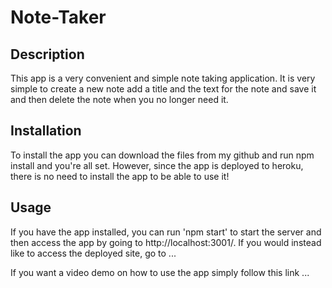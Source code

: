 # Note-Taker

## Description

This app is a very convenient and simple note taking application. It is very simple to create a new note add a title and the text for the note and save it and then delete the note when you no longer need it.

## Installation

To install the app you can download the files from my github and run npm install and you're all set. However, since the app is deployed to heroku, there is no need to install the app to be able to use it!

## Usage

If you have the app installed, you can run 'npm start' to start the server and then access the app by going to http://localhost:3001/. If you would instead like to access the deployed site, go to ...

If you want a video demo on how to use the app simply follow this link ...

